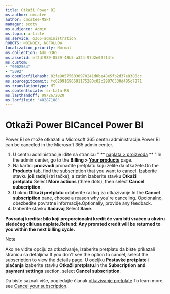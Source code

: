 ```yaml
---
title: Otkaži Power BI
ms.author: cmcatee
author: cmcatee-MSFT
manager: scotv
ms.audience: Admin
ms.topic: article
ms.service: o365-administration
ROBOTS: NOINDEX, NOFOLLOW
localization_priority: Normal
ms.collection: Adm_O365
ms.assetid: ef2df989-8539-48b5-a324-97d2e09f14fe
ms.custom:
- "9002564"
- "5092"
ms.openlocfilehash: 82fe905756030970241d0be48e5fb2d37e8386cc
ms.sourcegitcommit: fc62091696591175280c02c29876530d485c7871
ms.translationtype: MT
ms.contentlocale: sr-Latn-RS
ms.lasthandoff: 09/26/2020
ms.locfileid: "48287188"
---
```

# <a name="cancel-power-bi"></a><span data-ttu-id="bf8a3-102">Otkaži Power BI</span><span class="sxs-lookup"><span data-stu-id="bf8a3-102">Cancel Power BI</span></span>

<span data-ttu-id="bf8a3-103">Power BI se može otkazati u Microsoft 365 centru administracije.</span><span class="sxs-lookup"><span data-stu-id="bf8a3-103">Power BI can be canceled in the Microsoft 365 admin center.</span></span>

1. <span data-ttu-id="bf8a3-104">U centru administracije idite na stranicu " \*\* [naplata > proizvoda](https://go.microsoft.com/fwlink/p/?linkid=842054) \*\* ".</span><span class="sxs-lookup"><span data-stu-id="bf8a3-104">In the admin center, go to the **Billing > [Your products](https://go.microsoft.com/fwlink/p/?linkid=842054)** page.</span></span>
2. <span data-ttu-id="bf8a3-105">Na kartici **proizvodi** pronađite pretplatu koju želite da otkažete.</span><span class="sxs-lookup"><span data-stu-id="bf8a3-105">On the **Products** tab, find the subscription that you want to cancel.</span></span> <span data-ttu-id="bf8a3-106">Izaberite stavku **još radnji** (tri tačke), a zatim izaberite stavku **Otkaži pretplatu**.</span><span class="sxs-lookup"><span data-stu-id="bf8a3-106">Select **More actions** (three dots), then select **Cancel subscription**.</span></span>
3. <span data-ttu-id="bf8a3-107">U oknu **Otkaži pretplatu** odaberite razlog za otkazivanje.</span><span class="sxs-lookup"><span data-stu-id="bf8a3-107">In the **Cancel subscription** pane, choose a reason why you're canceling.</span></span> <span data-ttu-id="bf8a3-108">Opcionalno, obezbedite povratne informacije.</span><span class="sxs-lookup"><span data-stu-id="bf8a3-108">Optionally, provide any feedback.</span></span>
4. <span data-ttu-id="bf8a3-109">Izaberite stavku **Sačuvaj**.</span><span class="sxs-lookup"><span data-stu-id="bf8a3-109">Select **Save**.</span></span>

<span data-ttu-id="bf8a3-110">**Povraćaj kredita: bilo koji proporcionalni kredit će vam biti vraćen u okviru sledećeg ciklusa naplate.**</span><span class="sxs-lookup"><span data-stu-id="bf8a3-110">**Refund: Any prorated credit will be returned to you within the next billing cycle.**</span></span>

> [!NOTE]
> <span data-ttu-id="bf8a3-111">Ako ne vidite opciju za otkazivanje, izaberite pretplatu da biste prikazali stranicu sa detaljima.</span><span class="sxs-lookup"><span data-stu-id="bf8a3-111">If you don't see the option to cancel, select the subscription to view the details page.</span></span> <span data-ttu-id="bf8a3-112">U odeljku **Postavke pretplate i plaćanja** izaberite stavku **Otkaži pretplatu**.</span><span class="sxs-lookup"><span data-stu-id="bf8a3-112">In the **Subscription and payment settings** section, select **Cancel subscription**.</span></span>

<span data-ttu-id="bf8a3-113">Da biste saznali više, pogledajte članak [otkazivanje pretplate](https://docs.microsoft.com/microsoft-365/commerce/subscriptions/cancel-your-subscription).</span><span class="sxs-lookup"><span data-stu-id="bf8a3-113">To learn more, see [Cancel your subscription](https://docs.microsoft.com/microsoft-365/commerce/subscriptions/cancel-your-subscription).</span></span>